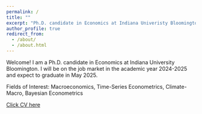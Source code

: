 ```yaml
---
permalink: /
title: ""
excerpt: "Ph.D. candidate in Economics at Indiana Univeristy Bloomington"
author_profile: true
redirect_from: 
  - /about/
  - /about.html
---
```

Welcome! I am a Ph.D. candidate in Economics at Indiana University Bloomington. I will be on the job market in the academic year 2024-2025 and expect to graduate in May 2025.

Fields of Interest: Macroeconomics, Time-Series Econometrics, Climate-Macro, Bayesian Econometrics

[Click CV here](/files/HSKim_CV.pdf)

